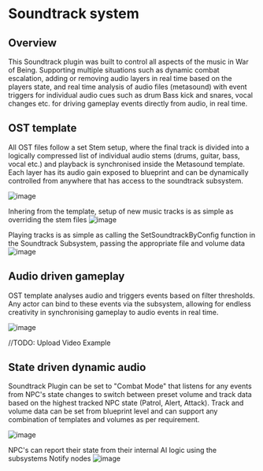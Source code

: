 # Soundtrack system

## Overview

This Soundtrack plugin was built to control all aspects of the music in War of Being. Supporting multiple situations such as dynamic combat escalation, adding or removing audio layers in real time based on the players state, and real time analysis of audio files (metasound) with event triggers for individual audio cues such as drum Bass kick and snares, vocal changes etc. for driving gameplay events directly from audio, in real time.


## OST template

All OST files follow a set Stem setup, where the final track is divided into a logically compressed list of individual audio stems (drums, guitar, bass, vocal etc.) and playback is synchronised inside the Metasound template. Each layer has its audio gain exposed to blueprint and can be dynamically controlled from anywhere that has access to the soundtrack subsystem.

![image](https://github.com/user-attachments/assets/3ac33335-f385-473c-b792-da0cac7d22ec)

Inhering from the template, setup of new music tracks is as simple as overriding the stem files
![image](https://github.com/user-attachments/assets/b2188dd8-8120-4092-ada5-e34e1f481156)

Playing tracks is as simple as calling the SetSoundtrackByConfig function in the Soundtrack Subsystem, passing the appropriate file and volume data
![image](https://github.com/user-attachments/assets/32e9ed18-03c7-41f9-9fb7-d3f219a25944)


## Audio driven gameplay
OST template analyses audio and triggers events based on filter thresholds. Any actor can bind to these events via the subsystem, allowing for endless creativity in synchronising gameplay to audio events in real time. 

![image](https://github.com/user-attachments/assets/9cf05374-e30b-4e33-9271-b5c4d5fd6b10)

//TODO: Upload Video Example

## State driven dynamic audio
Soundtrack Plugin can be set to "Combat Mode" that listens for any events from NPC's state changes to switch between preset volume and track data based on the highest tracked NPC state (Patrol, Alert, Attack). Track and volume data can be set from blueprint level and can support any combination of templates and volumes as per requirement.

![image](https://github.com/user-attachments/assets/e5089381-aba4-4d05-9a92-d53d01d3480e)

NPC's can report their state from their internal AI logic using the subsystems Notify nodes
![image](https://github.com/user-attachments/assets/5e914c97-decf-479e-b46f-f7b513a67817)


